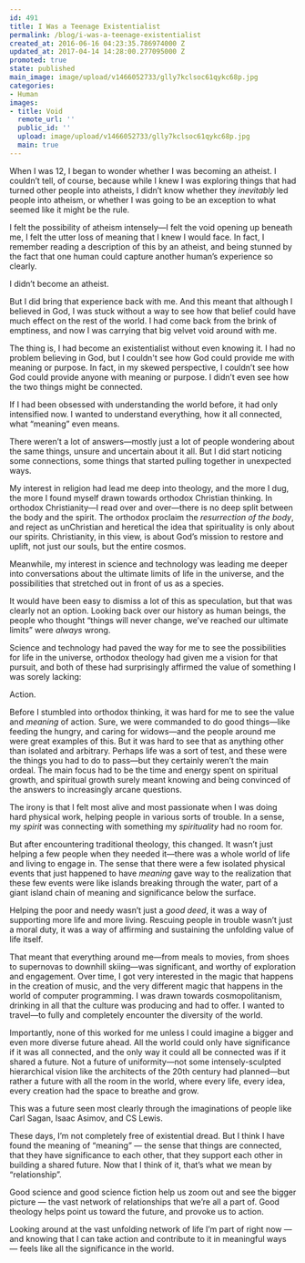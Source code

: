 ```yaml
---
id: 491
title: I Was a Teenage Existentialist
permalink: /blog/i-was-a-teenage-existentialist
created_at: 2016-06-16 04:23:35.786974000 Z
updated_at: 2017-04-14 14:28:00.277095000 Z
promoted: true
state: published
main_image: image/upload/v1466052733/glly7kclsoc61qykc68p.jpg
categories:
- Human
images:
- title: Void
  remote_url: ''
  public_id: ''
  upload: image/upload/v1466052733/glly7kclsoc61qykc68p.jpg
  main: true
---
```

When I was 12, I began to wonder whether I was becoming an atheist. I couldn’t tell, of course, because while I knew I was exploring things that had turned other people into atheists, I didn’t know whether they *inevitably* led people into atheism, or whether I was going to be an exception to what seemed like it might be the rule.

I felt the possibility of atheism intensely—I felt the void opening up beneath me, I felt the utter loss of meaning that I knew I would face. In fact, I remember reading a description of this by an atheist, and being stunned by the fact that one human could capture another human’s experience so clearly. 

I didn’t become an atheist. 

But I did bring that experience back with me. And this meant that although I believed in God, I was stuck without a way to see how that belief could have much effect on the rest of the world. I had come back from the brink of emptiness, and now I was carrying that big velvet void around with me. 

The thing is, I had become an existentialist without even knowing it. I had no problem believing in God, but I couldn't see how God could provide me with meaning or purpose. In fact, in my skewed perspective, I couldn’t see how God could provide anyone with meaning or purpose. I didn’t even see how the two things might be connected.

If I had been obsessed with understanding the world before, it had only intensified now. I wanted to understand everything, how it all connected, what “meaning” even means. 

There weren’t a lot of answers—mostly just a lot of people wondering about the same things, unsure and uncertain about it all. But I did start noticing some connections, some things that started pulling together in unexpected ways. 

My interest in religion had lead me deep into theology, and the more I dug, the more I found myself drawn towards orthodox Christian thinking. In orthodox Christianity—I read over and over—there is no deep split between the body and the spirit. The orthodox proclaim the *resurrection of the body*,  and reject as unChristian and heretical the idea that spirituality is only about our spirits. Christianity, in this view, is about God’s mission to restore and uplift, not just our souls, but the entire cosmos.

Meanwhile, my interest in science and technology was leading me deeper into conversations about the ultimate limits of life in the universe, and the possibilities that stretched out in front of us as a species. 

It would have been easy to dismiss a lot of this as speculation, but that was clearly not an option. Looking back over our history as human beings, the people who thought “things will never change, we’ve reached our ultimate limits” were *always* wrong.

Science and technology had paved the way for me to see the possibilities for life in the universe, orthodox theology had given me a vision for that pursuit, and both of these had surprisingly affirmed the value of something I was sorely lacking:

Action.

Before I stumbled into orthodox thinking, it was hard for me to see the value and *meaning* of action. Sure, we were commanded to do good things—like feeding the hungry, and caring for widows—and the people around me were great examples of this. But it was hard to see that as anything other than isolated and arbitrary. Perhaps life was a sort of test, and these were the things you had to do to pass—but they certainly weren’t the main ordeal. The main focus had to be the time and energy spent on spiritual growth, and spiritual growth surely meant knowing and being convinced of the answers to increasingly arcane questions.

The irony is that I felt most alive and most passionate when I was doing hard physical work, helping people in various sorts of trouble. In a sense, my *spirit* was connecting with something my *spirituality* had no room for.

But after encountering traditional theology, this changed. It wasn’t just helping a few people when they needed it—there was a whole world of life and living to engage in. The sense that there were a few isolated physical events that just happened to have *meaning* gave way to the realization that these few events were like islands breaking through the water, part of a giant island chain of meaning and significance below the surface.

Helping the poor and needy wasn’t just a *good deed*, it was a way of supporting more life and more living. Rescuing people in trouble wasn’t just a moral duty, it was a way of affirming and sustaining the unfolding value of life itself.

That meant that everything around me—from meals to movies, from shoes to supernovas to downhill skiing—was significant, and worthy of exploration and engagement. Over time, I got very interested in the magic that happens in the creation of music, and the very different magic that happens in the world of computer programming. I was drawn towards cosmopolitanism, drinking in all that the culture was producing and had to offer. I wanted to travel—to fully and completely encounter the diversity of the world.

Importantly, none of this worked for me unless I could imagine a bigger and even more diverse future ahead. All the world could only have significance if it was all connected, and the only way it could all be connected was if it shared a future. Not a future of uniformity—not some intensely-sculpted hierarchical vision like the architects of the 20th century had planned—but rather a future with all the room in the world, where every life, every idea, every creation had the space to breathe and grow.

This was a future seen most clearly through the imaginations of people like Carl Sagan, Isaac Asimov, and CS Lewis. 

These days, I’m not completely free of existential dread. But I think I have found the meaning of “meaning” — the sense that things are connected, that they have significance to each other, that they support each other in building a shared future. Now that I think of it, that’s what we mean by “relationship”. 

Good science and good science fiction help us zoom out and see the bigger picture — the vast network of relationships that we’re all a part of. Good theology helps point us toward the future, and provoke us to action. 

Looking around at the vast unfolding network of life I’m part of right now — and knowing that I can take action and contribute to it in meaningful ways — feels like all the significance in the world.
